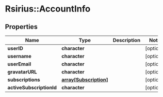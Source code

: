 # Rsirius::AccountInfo


## Properties
Name | Type | Description | Notes
------------ | ------------- | ------------- | -------------
**userID** | **character** |  | [optional] 
**username** | **character** |  | [optional] 
**userEmail** | **character** |  | [optional] 
**gravatarURL** | **character** |  | [optional] 
**subscriptions** | [**array[Subscription]**](Subscription.md) |  | [optional] 
**activeSubscriptionId** | **character** |  | [optional] 



